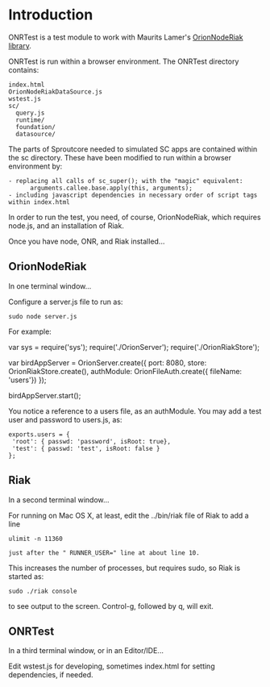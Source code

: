 Introduction
============

ONRTest is a test module to work with Maurits Lamer's [OrionNodeRiak library](http://github.com/mauritslamers/OrionNodeRiak).

ONRTest is run within a browser environment. The ONRTest directory contains:

    index.html
    OrionNodeRiakDataSource.js
    wstest.js
    sc/
      query.js
      runtime/
      foundation/
      datasource/

The parts of Sproutcore needed to simulated SC apps are contained within the sc directory.
These have been modified to run within a browser environment by:

    - replacing all calls of sc_super(); with the "magic" equivalent:
          arguments.callee.base.apply(this, arguments);
    - including javascript dependencies in necessary order of script tags within index.html

In order to run the test, you need, of course, OrionNodeRiak, which requires node.js, and
an installation of Riak. 

Once you have node, ONR, and Riak installed...

OrionNodeRiak
-------------

In one terminal window...

Configure a server.js file to run as:

    sudo node server.js

For example:

   var sys = require('sys');
   require('./OrionServer');
   require('./OrionRiakStore');
   
   var birdAppServer = OrionServer.create({
      port: 8080,
      store: OrionRiakStore.create(),
      authModule: OrionFileAuth.create({ fileName: 'users'})
   });
   
   birdAppServer.start();

You notice a reference to a users file, as an authModule. You may add a test user
and password to users.js, as:

    exports.users = {
     'root': { passwd: 'password', isRoot: true},
     'test': { passwd: 'test', isRoot: false }
    };

Riak
----

In a second terminal window...

For running on Mac OS X, at least, edit the ../bin/riak file of Riak to add a line

    ulimit -n 11360

    just after the " RUNNER_USER=" line at about line 10.

This increases the number of processes, but requires sudo, so Riak is started as:

    sudo ./riak console

to see output to the screen. Control-g, followed by q, will exit.

ONRTest
-------

In a third terminal window, or in an Editor/IDE...

Edit wstest.js for developing, sometimes index.html for setting dependencies, if needed.

